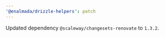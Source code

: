 ```yaml
---
'@enalmada/drizzle-helpers': patch
---
```


Updated dependency `@scaleway/changesets-renovate` to `1.3.2`.
